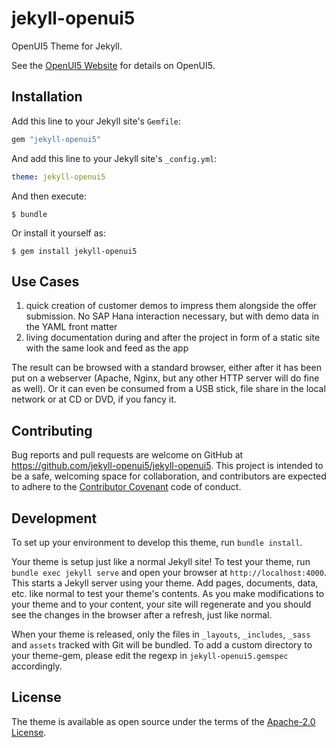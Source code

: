 # jekyll-openui5

OpenUI5 Theme for Jekyll.

See the [OpenUI5 Website](https://openui5.org/) for details on OpenUI5.

## Installation

Add this line to your Jekyll site's `Gemfile`:

```ruby
gem "jekyll-openui5"
```

And add this line to your Jekyll site's `_config.yml`:

```yaml
theme: jekyll-openui5
```

And then execute:

    $ bundle

Or install it yourself as:

    $ gem install jekyll-openui5

## Use Cases

1. quick creation of customer demos to impress them alongside the offer submission. No SAP Hana interaction necessary, but with demo data in the YAML front matter
2. living documentation during and after the project in form of a static site with the same look and feed as the app

The result can be browsed with a standard browser, either after it has been put on a webserver (Apache, Nginx, but any other HTTP server will do fine as well). Or it can even be consumed from a USB stick, file share in the local network or at CD or DVD, if you fancy it.

## Contributing

Bug reports and pull requests are welcome on GitHub at https://github.com/jekyll-openui5/jekyll-openui5. This project is intended to be a safe, welcoming space for collaboration, and contributors are expected to adhere to the [Contributor Covenant](http://contributor-covenant.org) code of conduct.

## Development

To set up your environment to develop this theme, run `bundle install`.

Your theme is setup just like a normal Jekyll site! To test your theme, run `bundle exec jekyll serve` and open your browser at `http://localhost:4000`. This starts a Jekyll server using your theme. Add pages, documents, data, etc. like normal to test your theme's contents. As you make modifications to your theme and to your content, your site will regenerate and you should see the changes in the browser after a refresh, just like normal.

When your theme is released, only the files in `_layouts`, `_includes`, `_sass` and `assets` tracked with Git will be bundled.
To add a custom directory to your theme-gem, please edit the regexp in `jekyll-openui5.gemspec` accordingly.

## License

The theme is available as open source under the terms of the [Apache-2.0 License](https://github.com/haslinger/jekyll-openui5/blob/master/LICENSE).
